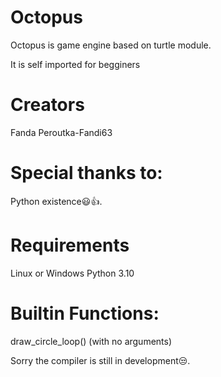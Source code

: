 # Octopus

Octopus is game engine based on
turtle module. 

It is self imported for begginers

# Creators

Fanda Peroutka-Fandi63

# Special thanks to:

Python existence😃👍.

# Requirements 

Linux or Windows
Python 3.10 

# Builtin Functions:


draw_circle_loop() (with no arguments)


Sorry the compiler is still in development😒.
